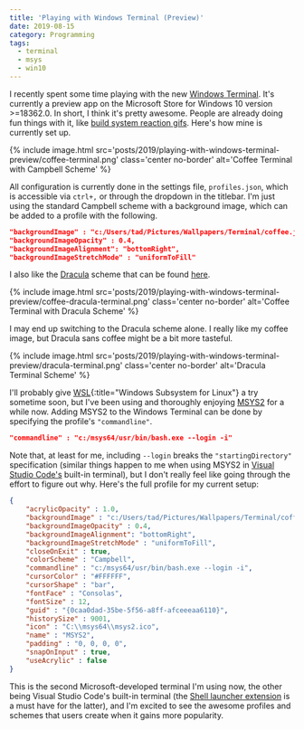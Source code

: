 ```yaml
---
title: 'Playing with Windows Terminal (Preview)'
date: 2019-08-15
category: Programming
tags:
  - terminal
  - msys
  - win10
---
```


I recently spent some time playing with the new [Windows Terminal](https://www.microsoft.com/en-us/p/windows-terminal-preview/9n0dx20hk701?activetab=pivot:overviewtab). It's currently a preview app on the Microsoft Store for Windows 10 version >=18362.0. In short, I think it's pretty awesome.<!-- more --> People are already doing fun things with it, like [build system reaction gifs](https://www.hanselman.com/blog/AddingReactionGifsForYourBuildSystemAndTheWindowsTerminal.aspx). Here's how mine is currently set up.

{% include image.html src='posts/2019/playing-with-windows-terminal-preview/coffee-terminal.png'
                      class='center no-border'
                      alt='Coffee Terminal with Campbell Scheme' %}

All configuration is currently done in the settings file, `profiles.json`, which is accessible via `ctrl+,` or through the dropdown in the titlebar. I'm just using the standard Campbell scheme with a background image, which can be added to a profile with the following.

```json
"backgroundImage" : "c:/Users/tad/Pictures/Wallpapers/Terminal/coffee.jpg",
"backgroundImageOpacity" : 0.4,
"backgroundImageAlignment": "bottomRight",
"backgroundImageStretchMode" : "uniformToFill"
```

I also like the [Dracula](https://draculatheme.com/) scheme that can be found [here](https://github.com/dracula/windows-terminal).

{% include image.html src='posts/2019/playing-with-windows-terminal-preview/coffee-dracula-terminal.png'
                      class='center no-border'
                      alt='Coffee Terminal with Dracula Scheme' %}

I may end up switching to the Dracula scheme alone. I really like my coffee image, but Dracula sans coffee might be a bit more tasteful.

{% include image.html src='posts/2019/playing-with-windows-terminal-preview/dracula-terminal.png'
                      class='center no-border'
                      alt='Dracula Terminal Scheme' %}

I'll probably give [WSL](https://docs.microsoft.com/en-us/windows/wsl/about){:title="Windows Subsystem for Linux"} a try sometime soon, but I've been using and thoroughly enjoying [MSYS2](https://www.msys2.org/) for a while now. Adding MSYS2 to the Windows Terminal can be done by specifying the profile's `"commandline"`.

```json
"commandline" : "c:/msys64/usr/bin/bash.exe --login -i"
```

Note that, at least for me, including `--login` breaks the `"startingDirectory"` specification (similar things happen to me when using MSYS2 in [Visual Studio Code's](https://code.visualstudio.com/) built-in terminal), but I don't really feel like going through the effort to figure out why. Here's the full profile for my current setup:

```json
{
    "acrylicOpacity" : 1.0,
    "backgroundImage" : "c:/Users/tad/Pictures/Wallpapers/Terminal/coffee.jpg",
    "backgroundImageOpacity" : 0.4,
    "backgroundImageAlignment": "bottomRight",
    "backgroundImageStretchMode" : "uniformToFill",
    "closeOnExit" : true,
    "colorScheme" : "Campbell",
    "commandline" : "c:/msys64/usr/bin/bash.exe --login -i",
    "cursorColor" : "#FFFFFF",
    "cursorShape" : "bar",
    "fontFace" : "Consolas",
    "fontSize" : 12,
    "guid" : "{0caa0dad-35be-5f56-a8ff-afceeeaa6110}",
    "historySize" : 9001,
    "icon" : "C:\\msys64\\msys2.ico",
    "name" : "MSYS2",
    "padding" : "0, 0, 0, 0",
    "snapOnInput" : true,
    "useAcrylic" : false
}
```

This is the second Microsoft-developed terminal I'm using now, the other being Visual Studio Code's built-in terminal (the [Shell launcher extension](https://marketplace.visualstudio.com/items?itemName=Tyriar.shell-launcher) is a must have for the latter), and I'm excited to see the awesome profiles and schemes that users create when it gains more popularity.
